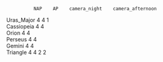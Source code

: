               NAP    AP    camera_night    camera_afternoon
Uras_Major    4      4           1    
Cassiopeia    4      4        
Orion            4      4        
Perseus            4      4        
Gemini            4      4        
Triangle        4      4           2             2
